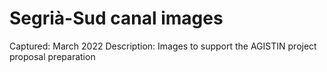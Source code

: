 # Segrià-Sud canal images 

Captured: March 2022
Description: Images to support the AGISTIN project proposal preparation

